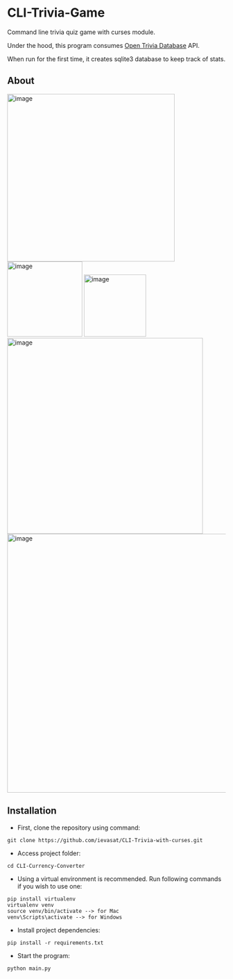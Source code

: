 # CLI-Trivia-Game
Command line trivia quiz game with curses module.

Under the hood, this program consumes [Open Trivia Database](https://opentdb.com/) API.

When run for the first time, it creates sqlite3 database to keep track of stats.

## About

<img width="386" alt="image" src="https://user-images.githubusercontent.com/95962574/187427233-1be149dd-f2ea-4b6d-82da-08253907af1a.png">

<img width="173" alt="image" src="https://user-images.githubusercontent.com/95962574/187427540-e471f347-b7ab-447e-ac12-ddba0b79300f.png">

<img width="143" alt="image" src="https://user-images.githubusercontent.com/95962574/187427598-b3074b09-e8ee-4548-8a1e-7152010a07ac.png">

<img width="451" alt="image" src="https://user-images.githubusercontent.com/95962574/187428052-6a0ad0eb-6ab2-472b-9da7-4d26ff1d9b59.png">

<img width="596" alt="image" src="https://user-images.githubusercontent.com/95962574/187428211-98ee30a1-4633-44ea-86ac-0411e0c296ed.png">


## Installation

- First, clone the repository using command:

```
git clone https://github.com/ievasat/CLI-Trivia-with-curses.git
```

- Access project folder:

```
cd CLI-Currency-Converter
```

- Using a virtual environment is recommended. Run following commands if you wish to use one:

```
pip install virtualenv
virtualenv venv
source venv/bin/activate --> for Mac
venv\Scripts\activate --> for Windows
```

- Install project dependencies:

```
pip install -r requirements.txt
```

- Start the program:

```
python main.py
```

